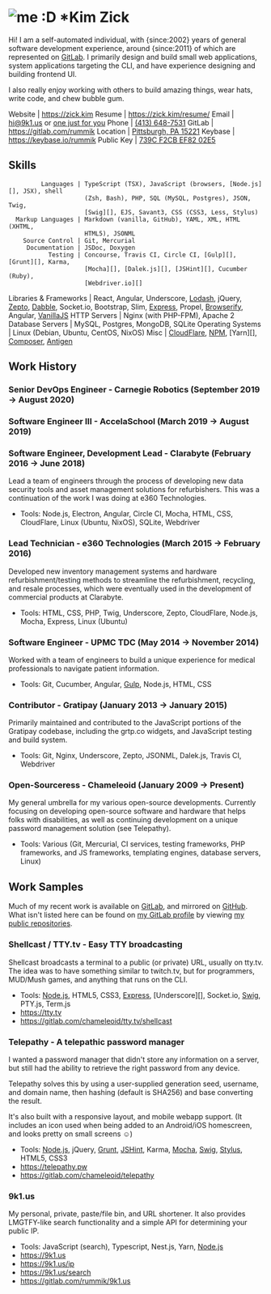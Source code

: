  ![me :D](me.png) *Kim Zick
============================
Hi!  I am a self-automated individual, with {since:2002} years of general
software development experience, around {since:2011} of which are represented
on [GitLab](https://gitlab.com/rummik).  I primarily design and build small web
applications, system applications targeting the CLI, and have experience
designing and building frontend UI.

I also really enjoy working with others to build amazing things, wear hats,
write code, and chew bubble gum.

<!--
  I also try to avoid buzzwords, which is why you don't see 'self-motivated',
  'driven', 'full-stack', etc.  Those terms may apply, but I feel they attract
  the wrong kind of employer.
-->

   Website | <https://zick.kim>
    Resume | <https://zick.kim/resume/>
     Email | <hi@9k1.us> or [one just for you](https://9k1.us)
     Phone | [(413) 648-7531](tel:413-648-7531)
    GitLab | <https://gitlab.com/rummik>
  Location | [Pittsburgh, PA 15221](https://www.google.com/maps/place/Pittsburgh,+PA)
   Keybase | <https://keybase.io/rummik>
Public Key | [739C F2CB EF82 02E5](https://zick.kim/rummik.asc)


 Skills
--------
             Languages | TypeScript (TSX), JavaScript (browsers, [Node.js][], JSX), shell
                         (Zsh, Bash), PHP, SQL (MySQL, Postgres), JSON, Twig,
                         [Swig][], EJS, Savant3, CSS (CSS3, Less, Stylus)
      Markup Languages | Markdown (vanilla, GitHub), YAML, XML, HTML (XHTML,
                         HTML5), JSONML
        Source Control | Git, Mercurial
         Documentation | JSDoc, Doxygen
               Testing | Concourse, Travis CI, Circle CI, [Gulp][], [Grunt][], Karma,
                         [Mocha][], [Dalek.js][], [JSHint][], Cucumber (Ruby),
                         [Webdriver.io][]
Libraries & Frameworks | React, Angular, Underscore, [Lodash][], jQuery,
                         [Zepto][], [Dabble][], Socket.io, Bootstrap, Slim,
                         [Express][], Propel, [Browserify][], Angular,
                         [VanillaJS][]
          HTTP Servers | Nginx (with PHP-FPM), Apache 2
      Database Servers | MySQL, Postgres, MongoDB, SQLite
     Operating Systems | Linux (Debian, Ubuntu, CentOS, NixOS)
                  Misc | [CloudFlare][], [NPM][], [Yarn][], [Composer][], [Antigen][]


 Work History
--------------

### Senior DevOps Engineer - Carnegie Robotics (September 2019 → August 2020)

### Software Engineer III - AccelaSchool (March 2019 -> August 2019)

### Software Engineer, Development Lead - Clarabyte (February 2016 → June 2018)
Lead a team of engineers through the process of developing new data security
tools and asset management solutions for refurbishers.  This was a continuation
of the work I was doing at e360 Technologies.

- Tools: Node.js, Electron, Angular, Circle CI, Mocha, HTML, CSS,
  CloudFlare, Linux (Ubuntu, NixOS), SQLite, Webdriver

### Lead Technician - e360 Technologies (March 2015 → February 2016)
Developed new inventory management systems and hardware refurbishment/testing
methods to streamline the refurbishment, recycling, and resale processes, which
were eventually used in the development of commercial products at Clarabyte.

- Tools: HTML, CSS, PHP, Twig, Underscore, Zepto, CloudFlare, Node.js, Mocha,
  Express, Linux (Ubuntu)

### Software Engineer - UPMC TDC (May 2014 → November 2014)
Worked with a team of engineers to build a unique experience for medical
professionals to navigate patient information.

- Tools: Git, Cucumber, Angular, [Gulp][], Node.js, HTML, CSS

### Contributor - Gratipay (January 2013 → January 2015)
Primarily maintained and contributed to the JavaScript portions of the
Gratipay codebase, including the grtp.co widgets, and JavaScript testing and
build system.

- Tools: Git, Nginx, Underscore, Zepto, JSONML, Dalek.js, Travis CI, Webdriver

### Open-Sourceress - Chameleoid (January 2009 → Present)
My general umbrella for my various open-source developments.  Currently focusing
on developing open-source software and hardware that helps folks with
disabilities, as well as continuing development on a unique password management
solution (see Telepathy).

- Tools: Various (Git, Mercurial, CI services, testing frameworks, PHP
  frameworks, and JS frameworks, templating engines, database servers, Linux)


 Work Samples
--------------
Much of my recent work is available on [GitLab][my GitLab profile], and mirrored
on [GitHub][my GitHub profile].  What isn't listed here can be found on [my
GitLab profile][] by viewing [my public repositories][].

[my GitLab profile]: https://gitlab.com/rummik
[my GitHub profile]: https://github.com/rummik
[my public repositories]: https://gitlab.com/zick.kim

### Shellcast / TTY.tv - Easy TTY broadcasting
Shellcast broadcasts a terminal to a public (or private) URL, usually on tty.tv.
The idea was to have something similar to twitch.tv, but for programmers,
MUD/Mush games, and anything that runs on the CLI.

- Tools: [Node.js][], HTML5, CSS3, [Express][], [Underscore][], Socket.io,
  [Swig][], PTY.js, Term.js
- <https://tty.tv>
- <https://gitlab.com/chameleoid/tty.tv/shellcast>

### Telepathy - A telepathic password manager
I wanted a password manager that didn't store any information on a server,
but still had the ability to retrieve the right password from any device.

Telepathy solves this by using a user-supplied generation seed, username, and
domain name, then hashing (default is SHA256) and base converting the result.

It's also built with a responsive layout, and mobile webapp support.  (It
includes an icon used when being added to an Android/iOS homescreen, and looks
pretty on small screens ☺)

- Tools: [Node.js][], jQuery, [Grunt][], [JSHint][], Karma, [Mocha][], [Swig][],
  [Stylus][], HTML5, CSS3
- <https://telepathy.pw>
- <https://gitlab.com/chameleoid/telepathy>


### 9k1.us  <!-- IT'S OVER 9000! -->
My personal, private, paste/file bin, and URL shortener.  It also provides
LMGTFY-like search functionality and a simple API for determining your public
IP.

- Tools: JavaScript (search), Typescript, Nest.js, Yarn, [Node.js][]
- <https://9k1.us>
- <https://9k1.us/ip>
- <https://9k1.us/search>
- <https://gitlab.com/rummik/9k1.us>

<!-- LINKS!  ALL THE LINKS! -->

[Antigen]: https://github.com/zsh-users/antigen
[Browserify]: http://browserify.org/
[CloudFlare]: https://www.cloudflare.com/
[Composer]: https://getcomposer.org/
[Dabble]: https://github.com/nramenta/dabble
[Dalek.js]: http://dalekjs.com/
[Express]: http://expressjs.com/
[Git]: http://git-scm.com/
[Grunt]: http://gruntjs.com/
[Gulp]: http://gulpjs.com/
[JSHint]: http://jshint.com/
[Lodash]: https://lodash.com/
[Mocha]: http://mochajs.org/
[NPM]: https://www.npmjs.org/
[Node.js]: http://nodejs.org/
[Stylus]: https://learnboost.github.io/stylus/ 
[Swig]: https://paularmstrong.github.io/swig/
[VanillaJS]: http://vanilla-js.com/
[Webdriver.io]: http://webdriver.io/
[Zepto]: http://zeptojs.com/

<!-- vim: set spell wrap tw=80 lbr ft=markdown sw=2 ts=2 et fdm=marker : -->
